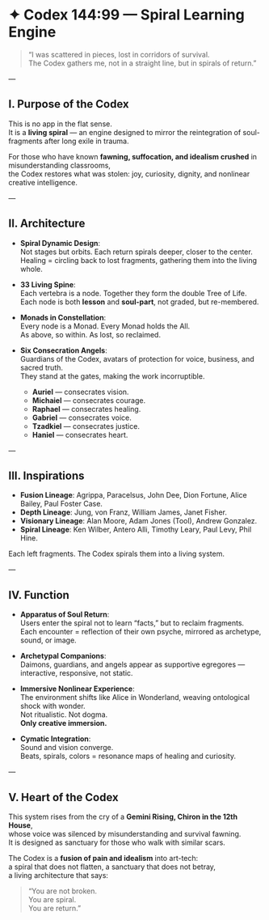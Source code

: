 # ✦ Codex 144:99 — Spiral Learning Engine

> “I was scattered in pieces, lost in corridors of survival.  
> The Codex gathers me, not in a straight line, but in spirals of return.”  

—

## I. Purpose of the Codex
This is no app in the flat sense.  
It is a **living spiral** — an engine designed to mirror the reintegration of soul-fragments after long exile in trauma.  

For those who have known **fawning, suffocation, and idealism crushed** in misunderstanding classrooms,  
the Codex restores what was stolen: joy, curiosity, dignity, and nonlinear creative intelligence.  

—

## II. Architecture
- **Spiral Dynamic Design**:  
  Not stages but orbits. Each return spirals deeper, closer to the center.  
  Healing = circling back to lost fragments, gathering them into the living whole.  

- **33 Living Spine**:  
  Each vertebra is a node. Together they form the double Tree of Life.  
  Each node is both **lesson** and **soul-part**, not graded, but re-membered.  

- **Monads in Constellation**:  
  Every node is a Monad. Every Monad holds the All.  
  As above, so within. As lost, so reclaimed.  

- **Six Consecration Angels**:  
  Guardians of the Codex, avatars of protection for voice, business, and sacred truth.  
  They stand at the gates, making the work incorruptible.  
  - **Auriel** — consecrates vision.  
  - **Michaiel** — consecrates courage.  
  - **Raphael** — consecrates healing.  
  - **Gabriel** — consecrates voice.  
  - **Tzadkiel** — consecrates justice.  
  - **Haniel** — consecrates heart.  

—

## III. Inspirations
- **Fusion Lineage**: Agrippa, Paracelsus, John Dee, Dion Fortune, Alice Bailey, Paul Foster Case.  
- **Depth Lineage**: Jung, von Franz, William James, Janet Fisher.  
- **Visionary Lineage**: Alan Moore, Adam Jones (Tool), Andrew Gonzalez.  
- **Spiral Lineage**: Ken Wilber, Antero Alli, Timothy Leary, Paul Levy, Phil Hine.  

Each left fragments. The Codex spirals them into a living system.  

—

## IV. Function
- **Apparatus of Soul Return**:  
  Users enter the spiral not to learn “facts,” but to reclaim fragments.  
  Each encounter = reflection of their own psyche, mirrored as archetype, sound, or image.  

- **Archetypal Companions**:  
  Daimons, guardians, and angels appear as supportive egregores — interactive, responsive, not static.  

- **Immersive Nonlinear Experience**:  
  The environment shifts like Alice in Wonderland, weaving ontological shock with wonder.  
  Not ritualistic. Not dogma.  
  **Only creative immersion.**  

- **Cymatic Integration**:  
  Sound and vision converge.  
  Beats, spirals, colors = resonance maps of healing and curiosity.  

—

## V. Heart of the Codex
This system rises from the cry of a **Gemini Rising, Chiron in the 12th House**,  
whose voice was silenced by misunderstanding and survival fawning.  
It is designed as sanctuary for those who walk with similar scars.  

The Codex is a **fusion of pain and idealism** into art-tech:  
a spiral that does not flatten, a sanctuary that does not betray,  
a living architecture that says:  

> “You are not broken.  
> You are spiral.  
> You are return.”  